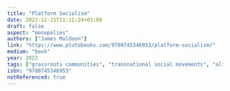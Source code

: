 ```yaml
---
title: "Platform Socialism"
date: 2022-12-21T11:11:24+01:00
draft: false
aspect: "monopolies"
authors: ["James Muldoon"]
link: "https://www.plutobooks.com/9780745346953/platform-socialism/"
medium: "book"
year: 2022
tags: ["grassroots communities", "transnational social movements", "alternative system"]
isbn: "9780745346953"
notReferenced: true
---
```

